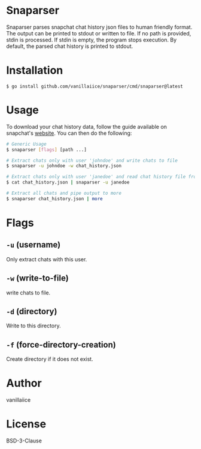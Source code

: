 # Snaparser

Snaparser parses snapchat chat history json files to human friendly format.
The output can be printed to stdout or written to file.
If no path is provided, stdin is processed.
If stdin is empty, the program stops execution.
By default, the parsed chat history is printed to stdout.

# Installation

```
$ go install github.com/vanillaiice/snaparser/cmd/snaparser@latest
```

# Usage

To download your chat history data, follow the guide available on snapchat's 
[website](https://help.snapchat.com/hc/en-us/articles/7012305371156-How-do-I-download-my-data-from-Snapchat-). 
You can then do the following:

```sh
# Generic Usage
$ snaparser [flags] [path ...]

# Extract chats only with user 'johndoe' and write chats to file
$ snaparser -u johndoe -w chat_history.json

# Extract chats only with user 'janedoe' and read chat history file from stdin
$ cat chat_history.json | snaparser -u janedoe

# Extract all chats and pipe output to more
$ snaparser chat_history.json | more
```

# Flags

## ```-u``` (username)
Only extract chats with this user.

## ```-w``` (write-to-file)
write chats to file.

## ```-d``` (directory)
Write to this directory.

## ```-f``` (force-directory-creation)
Create directory if it does not exist.

# Author

vanillaiice

# License

BSD-3-Clause
